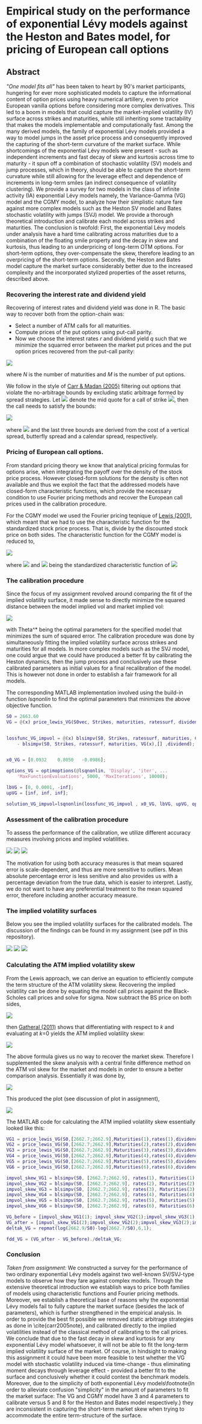 # Empirical study on the performance of exponential Lévy models against the Heston and Bates model, for pricing of European call options

## Abstract

*"One model fits all"* has been taken to heart by 90's market participants, hungering for ever more sophisticated models to capture the informational content of option prices using heavy numerical artillery, even to price European vanilla options before considering more complex derivatives. This led to a boom in models that could capture the market-implied volatility (IV) surface across strikes and maturities, while still inheriting some tractability that makes the models implementable and computationally fast. Among the many derived models, the family of exponential Lévy models provided a way to model jumps in the asset price process and consequently improved the capturing of the short-term curvature of the market surface. While shortcomings of the exponential Lévy models were present - such as independent increments and fast decay of skew and kurtosis across time to maturity - it spun off a combination of stochastic volatility (SV) models and jump processes, which in theory, should be able to capture the short-term curvature while still allowing for the leverage effect and dependence of increments in long-term smiles (an indirect consequence of volatility clustering). We provide a survey for two models in the class of infinite activity (IA) exponential Lévy models namely, the Variance-Gamma (VG) model and the CGMY model, to analyze how their simplistic nature fare against more complex models such as the Heston SV model and Bates stochastic volatility with jumps (SVJ) model. We provide a thorough theoretical introduction and calibrate each model across strikes and maturities. The conclusion is twofold: First, the exponential Lévy models under analysis have a hard time calibrating across maturities due to a combination of the floating smile property and the decay in skew and kurtosis, thus leading to an underpricing of long-term OTM options. For short-term options, they over-compensate the skew, therefore leading to an overpricing of the short-term options. Secondly, the Heston and Bates model capture the market surface considerably better due to the increased complexity and the incorporated stylized properties of the asset returns, described above.

### Recovering the interest rate and dividend yield

Recovering of interest rates and dividend yield was done in R. The basic way to recover both from the option-chain was:

* Select a number of ATM calls for all maturities.
* Compute prices of the put options using put-call parity.
* Now we choose the interest rates *r* and dividend yield *q* such that we minimize the squarred error between the market put prices and the put option prices recovered from the put-call parity:

<img src="images/eq1.svg" />

where *N* is the number of maturities and *M* is the number of put options. 

We follow in the style of [Carr \& Madan (2005)](https://engineering.nyu.edu/sites/default/files/2018-09/CarrFinResearchLetters2005.pdf) filtering out options that violate the no-arbitrage bounds by excluding static arbitrage formed by spread strategies. Let <img src="images/call.svg" /> denote the mid quote for a call of strike <img src="images/call2.svg" />, then the call needs to satisfy the bounds:

<img src="images/filtering.svg" />

where <img src="images/call3.svg" /> and the last three bounds are derived from the cost of a vertical spread, butterfly spread and a calendar spread, respectively.

### Pricing of European call options.       

From standard pricing theory we know that analytical pricing formulas for options arise, when integrating the payoff over the density of the stock price process. However closed-form solutions for the density is often not available and thus we exploit the fact that the addressed models have closed-form characteristic functions, which provide the necessary condition to use Fourier pricing methods and recover the European call prices used in the calibration procedure. 

For the CGMY model we used the Fourier pricing teqnique of [Lewis (2001)](https://papers.ssrn.com/sol3/papers.cfm?abstract_id=282110), which meant that we had to use the characteristic function for the standardized stock price process. That is, divide by the discounted stock price on both sides. The characteristic function for the CGMY model is reduced to,

<img src="images/lewis1.svg" />

where <img src="images/lewis2.svg" /> and <img src="images/lewis3.svg" /> being the standardized characteristic function of <img src="images/lewis4.svg" />

### The calibration procedure

Since the focus of my assignment revolved around comparing the fit of the implied volatility surface, it made sense to directly minimize the squared distance between the model implied vol and market implied vol: 

<img src="images/cali.svg" />

with Theta^* being the optimal parameters for the specified model that minimizes the 
sum of squared error. The calibration procedure was done by simultaneously fitting the implied volatility surface across strikes and maturities for all models. In more complex models such as the SVJ model, one could argue that we could have produced a better fit by calibrating the Heston dynamics, then the jump process and conclusively use these calibrated parameters as initial values for a final recalibration of the model. This is however not done in order to establish a fair framework for all models.

The corresponding MATLAB implementation involved using the build-in function *lsqnonlin* to find the optimal parameters that minimizes the above objective function. 

```matlab
S0 = 2663.60
VG = @(x) price_lewis_VG(S0vec, Strikes, maturities, ratessurf, dividend, x(1),x(2),x(3));


lossfunc_VG_impvol = @(x) blsimpv(S0, Strikes, ratessurf, maturities, Callsforcalibration,[],dividend)...
    - blsimpv(S0, Strikes, ratessurf, maturities, VG(x),[] ,dividend);


x0_VG = [0.0932    0.8050   -0.0986];

options_VG = optimoptions(@lsqnonlin, 'Display', 'iter', ...
    'MaxFunctionEvaluations', 5000, 'MaxIterations', 10000);

lbVG = [0, 0.0001, -inf];
upVG = [inf, inf, inf];

solution_VG_impvol=lsqnonlin(lossfunc_VG_impvol , x0_VG, lbVG, upVG, options_VG);

```

### Assessment of the calibration procedure

 To assess the performance of the calibration, we utilize different accuracy measures involving prices and implied volatilities.

 <img src="images/errormeasures1.svg" />
 <img src="images/errormeasures2.svg" />
 <img src="images/errormeasures3.svg" />

The motivation for using both accuracy measures is that mean squared error is scale-dependent, and thus are more sensitive to outliers. Mean absolute percentage error is less senitive and also provides us with a percentage deviation from the true data, which is easier to interpret. Lastly, we do not want to have any preferential treatment to the mean squared error, therefore including another accuracy measure.

### The implied volatility surfaces 

Below you see the implied volatility surfaces for the calibrated models. The discussion of the findings can be found in my assignment (see pdf in this repository).

 <img src="images/calibration2d.eps" />
 <img src="images/surfaceplots.eps" />
 <img src="images/errorsurface.eps" />

### Calculating the ATM implied volatility skew

From the Lewis approach, we can derive an equation to efficiently compute the term structure of the ATM volatility skew. Recovering the implied volatility can be done by equating the model call prices against the Black-Scholes call prices and solve for sigma. Now subtract the BS price on both sides,

 <img src="images/skew1.svg" />

then [Gatheral (2011)](https://books.google.dk/books?hl=da&lr=&id=P7ASlvLRsKMC&oi=fnd&pg=PT11&dq=gatheral+2011&ots=JgcVLzvlxA&sig=-YhwlM-oIGtt3T8dpDYvBSpsnVo&redir_esc=y#v=onepage&q=gatheral%202011&f=false) shows that differentiating with respect to *k* and evaluating at *k*=0 yields the ATM implied volatility skew:

 <img src="images/skew2.svg" />

The above formula gives us no way to recover the market skew. Therefore I supplemented the skew analysis with a central finite difference method on the ATM vol skew for the market and models in order to ensure a better comparison analysis. Essentially it was done by,

<img src="images/skew3.svg" />

This produced the plot (see discussion of plot in assignment),

<img src="images/skewness.eps" />

The MATLAB code for calculating the ATM implied volatility skew essentially looked like this:


```matlab
VG1 = price_lewis_VG(S0,[2662.7;2662.9],Maturities(1),rates(1),dividend(1),x0_VG(1),x0_VG(2),x0_VG(3))
VG2 = price_lewis_VG(S0,[2662.7;2662.9],Maturities(2),rates(2),dividend(1),x0_VG(1),x0_VG(2),x0_VG(3))
VG3 = price_lewis_VG(S0,[2662.7;2662.9],Maturities(3),rates(3),dividend(1),x0_VG(1),x0_VG(2),x0_VG(3))
VG4 = price_lewis_VG(S0,[2662.7;2662.9],Maturities(4),rates(4),dividend(1),x0_VG(1),x0_VG(2),x0_VG(3))
VG5 = price_lewis_VG(S0,[2662.7;2662.9],Maturities(5),rates(5),dividend(1),x0_VG(1),x0_VG(2),x0_VG(3))
VG6 = price_lewis_VG(S0,[2662.7;2662.9],Maturities(6),rates(6),dividend(1),x0_VG(1),x0_VG(2),x0_VG(3))

impvol_skew_VG1 = blsimpv(S0, [2662.7;2662.9], rates(1), Maturities(1), VG1,[], dividend(1));  
impvol_skew_VG2 = blsimpv(S0, [2662.7;2662.9], rates(2), Maturities(2), VG2,[], dividend(1));  
impvol_skew_VG3 = blsimpv(S0, [2662.7;2662.9], rates(3), Maturities(3), VG3,[], dividend(1));  
impvol_skew_VG4 = blsimpv(S0, [2662.7;2662.9], rates(4), Maturities(4), VG4,[], dividend(1));  
impvol_skew_VG5 = blsimpv(S0, [2662.7;2662.9], rates(5), Maturities(5), VG5,[], dividend(1));  
impvol_skew_VG6 = blsimpv(S0, [2662.7;2662.9], rates(6), Maturities(6), VG6,[], dividend(1));  

VG_before = [impvol_skew_VG1(1); impvol_skew_VG2(1);impvol_skew_VG3(1);impvol_skew_VG4(1);impvol_skew_VG5(1);impvol_skew_VG6(1)]
VG_after = [impvol_skew_VG1(2);impvol_skew_VG2(2);impvol_skew_VG3(2);impvol_skew_VG4(2);impvol_skew_VG5(2);impvol_skew_VG6(2)]
deltak_VG = repmat(log(2662.9/S0)-log(2662.7/S0),6,1);

fdd_VG = (VG_after - VG_before)./deltak_VG;

```

### Conclusion 

*Taken from assignment:* We constructed a survey for the performance of two ordinary exponential Lévy models against two well-known SV/SVJ-type models to observe how they fare against complex models. Through the extensive theoretical introduction we establish ways to price both families of models using characteristic functions and Fourier pricing methods. Moreover, we establish a theoretical base of reasons why the exponential Lévy models fail to fully capture the market surface (besides the lack of parameters), which is further strengthened in the empirical analysis. In order to provide the best fit possible we removed static arbitrage strategies as done in \cite{carr2005note}, and calibrated directly to the implied volatilities instead of the classical method of calibrating to the call prices. We conclude that due to the fast decay in skew and kurtosis for any exponential Lévy model whatsoever, it will not be able to fit the long-term implied volatility surface of the market. Of course, in hindsight to making this assignment it could have been more feasible to test whether the VG model with stochastic volatility induced via time-change - thus eliminating moment decays through leverage effect - provided a better fit to the surface and conclusively whether it could contest the benchmark models. Moreover, due to the simplicity of both exponential Lévy models\footnote{In order to alleviate confusion "simplicity" in the amount of parameters to fit the market surface: The VG and CGMY model have 3 and 4 parameters to calibrate versus 5 and 8 for the Heston and Bates model respectively.} they are inconsistent in capturing the short-term market skew when trying to accommodate the entire term-structure of the surface. 